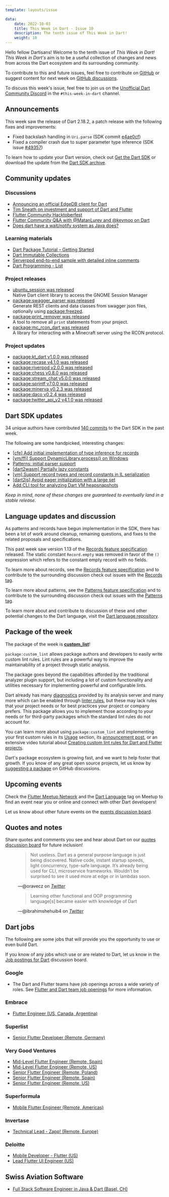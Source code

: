 ```yaml
---
template: layouts/issue

data:
    date: 2022-10-03
    title: This Week in Dart - Issue 10
    description: The tenth issue of This Week in Dart!
    weight: 10
---
```


Hello fellow Dartisans!
Welcome to the tenth issue of _This Week in Dart!_
_This Week in Dart's_ aim is to be a useful collection of changes and news
from across the Dart ecosystem and its surrounding community.

To contribute to this and future issues,
feel free to contribute on [GitHub][]
or suggest content for next week on [GitHub discussions][].

To discuss this week's issue,
feel free to join us on the [Unofficial Dart Community Discord][]
in the `#this-week-in-dart` channel.

## Announcements

This week saw the release of Dart 2.18.2,
a patch release with the following fixes and improvements:

* Fixed backslash handling in `Uri.parse` (SDK commit [e4ae0cf](https://github.com/dart-lang/sdk/commit/e4ae0cf2ce0755b85e9bffdfa50f5042e4edcd99))
* Fixed a compiler crash due to super parameter type inference (SDK issue [#49357](https://github.com/dart-lang/sdk/issues/49357))

To learn how to update your Dart version,
check out [Get the Dart SDK](https://dart.dev/get-dart)
or download the update
from the [Dart SDK archive](https://dart.dev/get-dart/archive).


## Community updates

### Discussions

- [Announcing an official EdgeDB client for Dart](https://www.edgedb.com/blog/edgedb-dart)
- [Tim Sneath on investment and support of Dart and Flutter](https://news.ycombinator.com/item?id=33028259)
- [Flutter Community Hacktoberfest](https://invertase.io/community/hacktoberfest)
- [Flutter Community Q&A with @MatanLurey and @kevmoo on Dart](https://www.youtube.com/watch?v=Y361N1jCu50)
- [Does dart have a wait/notify system as Java does?](https://www.reddit.com/r/dartlang/comments/xpkb4w/does_dart_have_a_waitnotify_system_as_java_does/)

### Learning materials

- [Dart Package Tutorial – Getting Started](https://www.raywenderlich.com/34692047-dart-package-tutorial-getting-started)
- [Dart Immutable Collections](https://www.christianfindlay.com/blog/dart-immutable-collections)
- [Serverpod end-to-end sample with detailed inline comments](https://github.com/serverpod/pixorama)
- [Dart Programming - List](https://www.geeksforgeeks.org/dart-programming-list/)

### Project releases

- [ubuntu_session was released](https://pub.dev/packages/ubuntu_session)<br>
  Native Dart client library to access the GNOME Session Manager
- [package:swagger_parser was released](https://pub.dev/packages/swagger_parser)<br>
  Generate REST clients and data classes from swagger json files,
  optionally using [package:freezed][].
- [package:print_remover was released](https://pub.dev/packages/print_remover)<br>
  A tool to remove all `print` statements from your project.
- [package:mc_rcon_dart was released](https://pub.dev/packages/mc_rcon_dart/changelog)<br>
  A library for interacting with a Minecraft server using the RCON protocol.

[package:freezed]: https://pub.dev/packages/freezed

### Project updates

* [package:kt_dart v1.0.0 was released](https://pub.dev/packages/kt_dart/changelog#100)
* [package:recase v4.1.0 was released](https://pub.dev/packages/recase/changelog#410)
* [package:riverpod v2.0.0 was released](https://pub.dev/packages/riverpod/changelog#200)
* [package:chess v0.8.0 was released](https://pub.dev/packages/chess/changelog#080)
* [package:stream_chat v5.0.0 was released](https://pub.dev/packages/stream_chat/changelog#500)
* [package:sprintf v7.0.0 was released](https://pub.dev/packages/sprintf/changelog)
* [package:minerva v0.2.3 was released](https://pub.dev/packages/minerva/changelog#023)
* [package:daco v0.2.4 was released](https://pub.dev/packages/daco/changelog#024)
* [package:twitter_api_v2 v4.1.0 was released](https://pub.dev/packages/twitter_api_v2/changelog#v410)


## Dart SDK updates

34 unique authors have contributed
[140 commits](https://github.com/dart-lang/sdk/compare/cfddeee68e0cf7451a2eee1a9fbbff8a8d9c0b92...06847c34fba4c439fa48b7d52346a5d865588c6f)
to the Dart SDK in the past week.

The following are some handpicked, interesting changes:

* [[cfe] Add initial implementation of type inference for records](https://github.com/dart-lang/sdk/commit/354f144c08b9af5a105393305faa809d828dbfe4)
* [[vm/ffi] Support DynamicLibrary.process() on Windows](https://github.com/dart-lang/sdk/commit/c04673f44b61c104e1818ea18f93788f4615aa7b)
* [Patterns: initial parser support](https://github.com/dart-lang/sdk/commit/6945a72009a573062e4815ab3d984a17124d553e)
* [[dart2wasm] Partially lazy constants](https://github.com/dart-lang/sdk/commit/e08c94a65147aaa3ec8c4e09fd1935f20599eec2)
* [[vm] Support record types and record constants in IL serialization](https://github.com/dart-lang/sdk/commit/b860d9ee369b0b1381975ddd104b9079f73bd984)
* [[dart2js] Avoid eager initialization with a large set](https://github.com/dart-lang/sdk/commit/a8ab1853a9de4d5aa07fb75212f60af8a6389a64)
* [Add CLI tool for analyzing Dart VM heapsnapshots](https://github.com/dart-lang/sdk/commit/ed5ad5c08739d01baa1baf79068ebba01981f9ea)

_Keep in mind, none of these changes are guaranteed to
eventually land in a stable release._


## Language updates and discussion

As patterns and records have begun implementation in the SDK,
there has been a lot of work around cleanup, remaining questions,
and fixes to the related proposals and specifications.

This past week saw version 1.13
of the [Records feature specification][] released.
The static constant `Record.empty` was removed in favor of 
the `()` expression which refers to the constant empty record with no fields.

To learn more about records, see the [Records feature specification][]
and to contribute to the surrounding discussion
check out issues with the [Records tag][].

To learn more about patterns, see the [Patterns feature specification][]
and to contribute to the surrounding discussion
check out issues with the [Patterns tag][].

To learn more about and contribute to discussion
of these and other potential changes to the Dart language,
visit the [Dart language repository][].

[Records feature specification]: https://github.com/dart-lang/language/blob/master/accepted/future-releases/records/records-feature-specification.md
[Records tag]: https://github.com/dart-lang/language/issues?q=is%3Aopen+is%3Aissue+label%3Arecords
[Patterns feature specification]: https://github.com/dart-lang/language/blob/master/working/0546-patterns/patterns-feature-specification.md
[Patterns tag]: https://github.com/dart-lang/language/issues?q=is%3Aopen+is%3Aissue+label%3Apatterns


## Package of the week

The package of the week is 
[**custom_list**](https://pub.dev/packages/custom_lint)!

`package:custom_lint` allows package authors and developers
to easily write custom lint rules.
Lint rules are a powerful way to improve the maintainability of a project
through static analysis.

The package goes beyond the capabilities afforded
by the traditional analyzer plugin support,
but including a lot of custom functionality and utilities
necessary for implementing powerful and configurable lints.

Dart already has many [diagnostics][] provided by its analysis server
and many more which can be enabled through [linter rules][],
but these may lack rules that your project needs
or for best practices your project or company prefers.
This package allows you to implement those according to your needs
or for third-party packages which the standard lint rules do not account for.

You can learn more about using `package:custom_lint` and implementing
your first custom rules in its [Usage][custom-lint-usage] section,
its [announcement post][custom-lint-announcement],
or an extensive video tutorial about 
[Creating custom lint rules for Dart and Flutter projects][].

Dart's package ecosystem is growing fast,
and we want to help foster that growth.
If you know of any great open source projects,
let us know by [suggesting a package][] on GitHub discussions.

[diagnostics]: https://dart.dev/tools/diagnostic-messages
[linter rules]: https://dart.dev/tools/linter-rules
[custom-lint-usage]: https://pub.dev/packages/custom_lint#usage
[custom-lint-announcement]: https://invertase.io/blog/announcing-dart-custom-lint
[Creating custom lint rules for Dart and Flutter projects]: https://www.youtube.com/watch?v=Okg1Os-gtbo


## Upcoming events

Check the [Flutter Meetup Network][]
and the [Dart Language][Dart Meetup] tag on Meetup
to find an event near you or online and
connect with other Dart developers!

Let us know about other future events on
the [events discussion board][].


## Quotes and notes

Share quotes and comments you see and hear about Dart
on our [quotes discussion board][] for future inclusion!

<figure class="quote">
    <blockquote cite="https://twitter.com/oravecz/status/1576557672073396226">
        <p>Not useless. Dart as a general purpose language is just being discovered. 
           Native code, instant startup speeds, light concurrency, type-safe language. 
           It’s already being used for CLI, microservice frameworks. 
           Wouldn’t be surprised to see it used more at edge or in lambdas soon.</p>
    </blockquote>
    <figcaption>—@oravecz on <cite><a href="https://twitter.com/oravecz/status/1576557672073396226">Twitter</a></cite></figcaption>
</figure>

<figure class="quote">
    <blockquote cite="https://twitter.com/ibrahimshehuib4/status/1576139519690444800">
        <p>Learning other functional and OOP programming language[s] became easier with knowledge of Dart</p>
    </blockquote>   
    <figcaption>—@ibrahimshehuib4 on <cite><a href="https://twitter.com/ibrahimshehuib4/status/1576139519690444800">Twitter</a></cite></figcaption>
</figure>


## Dart jobs

The following are some jobs that will provide you the opportunity
to use or even build Dart.

If you know of any jobs which use or are related to Dart,
let us know in the [Job postings for Dart][] discussion board.

### Google

- The Dart and Flutter teams have job openings across a wide variety of roles.
  See [Flutter and Dart team job openings][] for more information.

### Embrace

- [Flutter Engineer (US, Canada, Argentina)](https://boards.greenhouse.io/embrace/jobs/4144809004)

### Superlist

- [Senior Flutter Developer (Remote, Germany)](https://superlist.recruitee.com/o/senior-flutter-developer-mfd)

### Very Good Ventures

- [Mid-Level Flutter Engineer (Remote, Spain)](https://apply.workable.com/very-good-ventures/j/0A59EA0F0A/)
- [Mid-Level Flutter Engineer (Remote, US)](https://apply.workable.com/very-good-ventures/j/887770EDD0/)
- [Senior Flutter Engineer (Remote, Poland)](https://apply.workable.com/very-good-ventures/j/EC7948F4F3/)
- [Senior Flutter Engineer (Remote, Spain)](https://apply.workable.com/very-good-ventures/j/1F6FE77E80/)
- [Senior Flutter Engineer (Remote, US)](https://apply.workable.com/very-good-ventures/j/9DB5DCF67F/)

### Superformula

- [Mobile Flutter Engineer (Remote, Americas)](https://careers.superformula.com/o/mobile-flutter-engineer-americas)

### Invertase

- [Technical Lead - Zapp! (Remote, Europe)](https://invertase.io/careers/zapp-technical-lead)

### Deloitte

- [Mobile Developer - Flutter (US)](https://apply.deloitte.com/careers/JobDetail/Mobile-Developer-Flutter-ConvergeHEALTH-Deloitte-Consulting-LLP/117233)
- [Lead Flutter UI Engineer (US)](https://apply.deloitte.com/careers/JobDetail/ConvergePROSPERITY-BankingSuite-Lead-Flutter-UI-Engineer/117032)

## Swiss Aviation Software

- [Full Stack Software Engineer in Java & Dart (Basel, CH)](https://swissas.teamtailor.com/jobs/1794803-full-stack-software-engineer-in-java-dart)

[Dart language repository]: https://github.com/dart-lang/language
[Flutter Meetup Network]: https://www.meetup.com/pro/flutter
[Dart Meetup]: https://www.meetup.com/topics/dart-language/
[Flutter and Dart team job openings]: https://dart.dev/jobs
[GitHub]: https://github.com/parlough/thisweekindart
[GitHub discussions]: https://github.com/parlough/thisweekindart/discussions
[events discussion board]: https://github.com/parlough/thisweekindart/discussions/5
[quotes discussion board]: https://github.com/parlough/thisweekindart/discussions/3
[suggesting a package]: https://github.com/parlough/thisweekindart/discussions/2
[Job postings for Dart]: https://github.com/parlough/thisweekindart/discussions/4
[Unofficial Dart Community Discord]: https://discord.gg/Qt6DgfAWWx